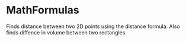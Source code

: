 # MathFormulas
Finds distance between two 2D points using the distance formula.
Also finds diffence in volume between two rectangles.
